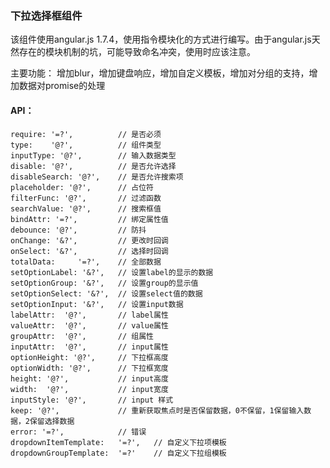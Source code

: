 ### 下拉选择框组件

该组件使用angular.js 1.7.4，使用指令模块化的方式进行编写。由于angular.js天然存在的模块机制的坑，可能导致命名冲突，使用时应该注意。

主要功能： 增加blur，增加键盘响应，增加自定义模板，增加对分组的支持，增加数据对promise的处理

#### API：

    require: '=?',          // 是否必须
    type:    '@?',          // 组件类型
    inputType: '@?',        // 输入数据类型
    disable: '@?',          // 是否允许选择
    disableSearch: '@?',    // 是否允许搜索项
    placeholder: '@?',      // 占位符
    filterFunc: '@?',       // 过滤函数
    searchValue: '@?',      // 搜索框值
    bindAttr: '=?',         // 绑定属性值
    debounce: '@?',         // 防抖
    onChange: '&?',         // 更改时回调
    onSelect: '&?',         // 选择时回调
    totalData:     '=?',    // 全部数据
    setOptionLabel: '&?',   // 设置label的显示的数据
    setOptionGroup: '&?',   // 设置group的显示值
    setOptionSelect: '&?',  // 设置select值的数据
    setOptionInput: '&?',   // 设置input数据
    labelAttr:  '@?',       // label属性
    valueAttr:  '@?',       // value属性
    groupAttr:  '@?',       // 组属性
    inputAttr:  '@?',       // input属性
    optionHeight: '@?',     // 下拉框高度
    optionWidth: '@?',      // 下拉框宽度
    height: '@?',           // input高度
    width:  '@?',           // input宽度
    inputStyle: '@?',       // input 样式
    keep: '@?',             // 重新获取焦点时是否保留数据，0不保留，1保留输入数据，2保留选择数据
    error: '=?',            // 错误
    dropdownItemTemplate:   '=?',   // 自定义下拉项模板
    dropdownGroupTemplate:  '=?'    // 自定义下拉组模板
